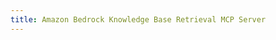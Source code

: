 ```yaml
---
title: Amazon Bedrock Knowledge Base Retrieval MCP Server
---
```


<!-- {%include "../../src/bedrock-kb-retrieval-mcp-server/README.md"%} -->
